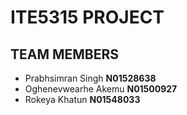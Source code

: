 # ITE5315 PROJECT

## TEAM MEMBERS

- Prabhsimran Singh **N01528638**
- Oghenevwearhe Akemu **N01500927**
- Rokeya Khatun **N01548033**
